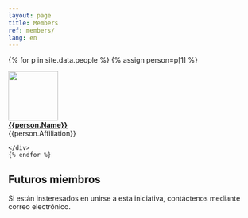 ```yaml
---
layout: page
title: Members 
ref: members/
lang: en
---
```


{% for p in site.data.people %}
{% assign person=p[1]  %}
<div class="row">
	<div class="col-md-2"> <img class="img-circle" src="{{site.baseurl}}/assets/{{person.pictureFileStem}}.jpg" width="100"> </div>
		<div class="col-md-4"> <a href="{{person.url}}"> <strong>{{person.Name}}</strong></a> </div> 
		<div class="col-md-4">{{person.Affiliation}}</div>

	</div>
	{% endfor %}



## Futuros miembros
Si están insteresados en unirse a esta iniciativa, contáctenos mediante correo electrónico.

